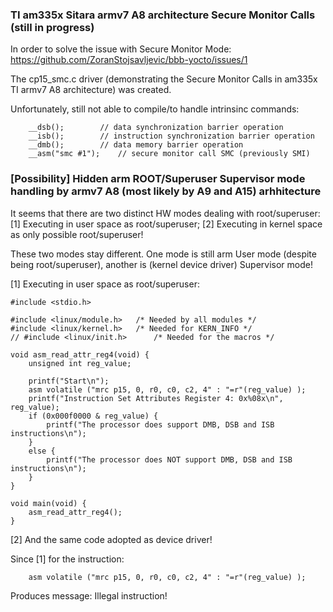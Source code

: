 ### TI am335x Sitara armv7 A8 architecture Secure Monitor Calls (still in progress)

In order to solve the issue with Secure Monitor Mode:
https://github.com/ZoranStojsavljevic/bbb-yocto/issues/1

The cp15_smc.c driver (demonstrating the Secure Monitor Calls in am335x TI armv7 A8 architecture) was created.

Unfortunately, still not able to compile/to handle intrinsinc commands:
```
	__dsb();		// data synchronization barrier operation
	__isb();		// instruction synchronization barrier operation
	__dmb();		// data memory barrier operation
	__asm("smc #1");	// secure monitor call SMC (previously SMI)
```
### [Possibility] Hidden arm ROOT/Superuser Supervisor mode handling by armv7 A8 (most likely by A9 and A15) arhhitecture

It seems that there are two distinct HW modes dealing with root/superuser:
[1] Executing in user space as root/superuser;
[2] Executing in kernel space as only possible root/superuser!

These two modes stay different. One mode is still arm User mode (despite being root/superuser), another is (kernel device driver) Supervisor mode!

[1] Executing in user space as root/superuser:
```
#include <stdio.h>

#include <linux/module.h>	/* Needed by all modules */
#include <linux/kernel.h>	/* Needed for KERN_INFO */
// #include <linux/init.h>		/* Needed for the macros */

void asm_read_attr_reg4(void) {
	unsigned int reg_value;

	printf("Start\n");
	asm volatile ("mrc p15, 0, r0, c0, c2, 4" : "=r"(reg_value) );
	printf("Instruction Set Attributes Register 4: 0x%08x\n", reg_value);
	if (0x000f0000 & reg_value) {
		printf("The processor does support DMB, DSB and ISB instructions\n");
	}
	else {
		printf("The processor does NOT support DMB, DSB and ISB instructions\n");
	}
}

void main(void) {
	asm_read_attr_reg4();
}
```
[2] And the same code adopted as device driver!

Since [1] for the instruction:
```
	asm volatile ("mrc p15, 0, r0, c0, c2, 4" : "=r"(reg_value) );
```
Produces message: Illegal instruction!
